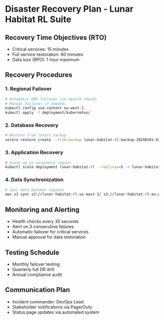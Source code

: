 
# Disaster Recovery Plan - Lunar Habitat RL Suite

## Recovery Time Objectives (RTO)
- Critical services: 15 minutes
- Full service restoration: 60 minutes
- Data loss (RPO): 1 hour maximum

## Recovery Procedures

### 1. Regional Failover
```bash
# Automatic DNS failover via health checks
# Manual failover if needed:
kubectl config use-context eu-west-1
kubectl apply -f deployment/kubernetes/
```

### 2. Database Recovery
```bash
# Restore from latest backup
velero restore create --from-backup lunar-habitat-rl-backup-20240101-020000
```

### 3. Application Recovery
```bash
# Scale up in secondary region
kubectl scale deployment lunar-habitat-rl --replicas=5 -n lunar-habitat-rl
```

### 4. Data Synchronization
```bash
# Sync data between regions
aws s3 sync s3://lunar-habitat-rl-us-east-1/ s3://lunar-habitat-rl-eu-west-1/
```

## Monitoring and Alerting
- Health checks every 30 seconds
- Alert on 3 consecutive failures
- Automatic failover for critical services
- Manual approval for data restoration

## Testing Schedule
- Monthly failover testing
- Quarterly full DR drill
- Annual compliance audit

## Communication Plan
- Incident commander: DevOps Lead
- Stakeholder notifications via PagerDuty
- Status page updates via automated system
